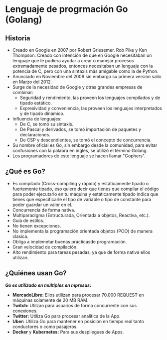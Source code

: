 # Lenguaje de progrmación Go (Golang)

## Historia

+ Creado en Google en 2007 por Robert Griesemer. Rob Pike y Ken Thompson. Creado con intención de que en Google necesitaban un lenguaje que le pudiera ayudar a crear o manejar procesos extremadamente pesados, entonces necesitaban un lenguaje con la potencia de C, pero con una sintaxis más amigable como la de Python.
+ Anunciado en Noviembre del 2009 sin embargo su primera versión salío en Marzo del 2012.
+ Surge de la necesidad de Google y otras grandes empresas de combinar:
  + Seguridad y rendimiento, las proveen los lenguajes compilados y de tipado estático.
  + Expresividad y conveniencia, las proveen los lenguajes interpretados y de tipado dinámico.
+ Influencia de lenguajes:
  + De C, se tomó su sintaxis.
  + De Pascal y derivados, se tomó importación de paquetes y declaraciones.
  + De CSP y descendientes, se tomó el concepto de concurrencia.
+ Su nombre oficial es Go, sin embargo desde la comunidad, para evitar confusiones con la palabra en ingles, se utilizó el término Golang.
+ Los programadores de este lenguaje se hacen llamar "Gophers".

## ¿Qué es Go?

+ Es compilado (Cross-compiling y rápido) y estáticamente tipado o fuertemente tipado, eso quiere decir que tienes que compilar el código para poder ejecutarlo en tu máquina y estáticamente tipado indica que tienes que especificarle el tipo de variable o tipo de constante para poder guardar un valor en el.
+ Concurrencia de forma nativa.
+ Multiparadigma (Estructurada, Orientada a objetos, Reactiva, etc.).
+ Guía de estilos.
+ No tienen excepciones.
+ No implementa la programación orientada objetos (POO) de manera clasíca.
+ Obliga a implemetar buenas prácticasde programación.
+ Gran velocidad de compilación.
+ Alto rendimiento para tareas pesadas, ya que de forma nativa ellos utilizan.

## ¿Quiénes usan Go?

**_Go es utilizado en múltiples en mpresas:_**

+ **MercadoLibre:** Ellos utilizan para procesar 70.000 REQUEST en máquinas solamente de 20 MB RAM.
+ **Twitch:** Utilzan para usuarios de forma concurrente con sus conexiones.
+ **Twitter:** Utiliza Go para procesar analítica de la App.
+ **Uber:** Utiliza Go para mantener en posición en tiempo real tanto conductores o como pasajeros.
+ **Docker** y **Kubernetes:** Para sus despliegues de Apps.
